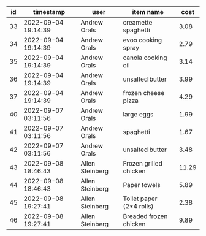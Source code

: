 |id|timestamp|user|item name|cost|
|---|---|---|---|---|
|33|2022-09-04 19:14:39|Andrew Orals|creamette spaghetti|3.08|
|34|2022-09-04 19:14:39|Andrew Orals|evoo cooking spray|2.79|
|35|2022-09-04 19:14:39|Andrew Orals|canola cooking oil|3.14|
|36|2022-09-04 19:14:39|Andrew Orals|unsalted butter|3.99|
|37|2022-09-04 19:14:39|Andrew Orals|frozen cheese pizza|4.29|
|40|2022-09-07 03:11:56|Andrew Orals|large eggs|1.99|
|41|2022-09-07 03:11:56|Andrew Orals|spaghetti|1.67|
|42|2022-09-07 03:11:56|Andrew Orals|unsalted butter|3.48|
|43|2022-09-08 18:46:43|Allen Steinberg|Frozen grilled chicken|11.29|
|44|2022-09-08 18:46:43|Allen Steinberg|Paper towels|5.89|
|45|2022-09-08 19:27:41|Allen Steinberg|Toilet paper (2*4 rolls)|2.38|
|46|2022-09-08 19:27:41|Allen Steinberg|Breaded frozen chicken|9.89|
